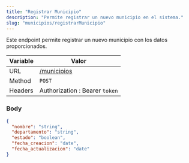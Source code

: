 ```yaml
---
title: "Registrar Municipio"
description: "Permite registrar un nuevo municipio en el sistema."
slug: "municipios/registrarMunicipio"
---
```


Este endpoint permite registrar un nuevo municipio con los datos proporcionados.

| Variable | Valor                          |
| -------- | ------------------------------ |
| URL      | [/municipios](/municipios)     |
| Method   | `POST`                         |
| Headers  | Authorization : Bearer `token` |

### Body

```json
{
  "nombre": "string",
  "departamento": "string",
  "estado": "boolean",
  "fecha_creacion": "date",
  "fecha_actualizacion": "date"
}
```

